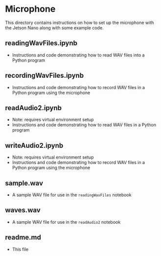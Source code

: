 <h1>Microphone</h1>

This directory contains instructions on how to set up the microphone with the Jetson Nano along with some example code.

<h2>readingWavFiles.ipynb</h2>

* Instructions and code demonstrating how to read WAV files into a Python program

<h2>recordingWavFiles.ipynb</h2>

* Instructions and code demonstrating how to record WAV files in a Python program using the microphone

<h2>readAudio2.ipynb</h2>

* Note: requires virtual environment setup
* Instructions and code demonstrating how to read WAV files in a Python program 

<h2>writeAudio2.ipynb</h2>

* Note: requires virtual environment setup
* Instructions and code demonstrating how to record WAV files in a Python program using the microphone

<h2>sample.wav</h2>

* A sample WAV file for use in the `readingWavFiles` notebook

<h2>waves.wav</h2>

* A sample WAV file for use in the `readAudio2` notebook

<h2>readme.md</h2>

* This file
